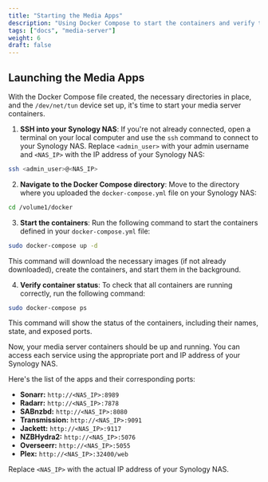 ```yaml
---
title: "Starting the Media Apps"
description: "Using Docker Compose to start the containers and verify their operation."
tags: ["docs", "media-server"]
weight: 6
draft: false
---
```


## Launching the Media Apps

With the Docker Compose file created, the necessary directories in place, and the `/dev/net/tun` device set up, it's time to start your media server containers.

1. **SSH into your Synology NAS**: If you're not already connected, open a terminal on your local computer and use the `ssh` command to connect to your Synology NAS. Replace `<admin_user>` with your admin username and `<NAS_IP>` with the IP address of your Synology NAS:
```bash
ssh <admin_user>@<NAS_IP>
```

2. **Navigate to the Docker Compose directory**: Move to the directory where you uploaded the `docker-compose.yml` file on your Synology NAS:
```bash
cd /volume1/docker
```

3. **Start the containers**: Run the following command to start the containers defined in your `docker-compose.yml` file:
```bash
sudo docker-compose up -d
```
This command will download the necessary images (if not already downloaded), create the containers, and start them in the background.

4. **Verify container status**: To check that all containers are running correctly, run the following command:
```bash
sudo docker-compose ps
```
This command will show the status of the containers, including their names, state, and exposed ports.

Now, your media server containers should be up and running. You can access each service using the appropriate port and IP address of your Synology NAS.

Here's the list of the apps and their corresponding ports:

* **Sonarr:** `http://<NAS_IP>:8989`
* **Radarr:** `http://<NAS_IP>:7878`
* **SABnzbd:** `http://<NAS_IP>:8080`
* **Transmission:** `http://<NAS_IP>:9091`
* **Jackett:** `http://<NAS_IP>:9117`
* **NZBHydra2:** `http://<NAS_IP>:5076`
* **Overseerr:** `http://<NAS_IP>:5055`
* **Plex:** `http://<NAS_IP>:32400/web`

Replace `<NAS_IP>` with the actual IP address of your Synology NAS.
